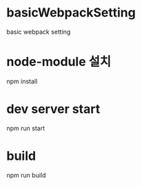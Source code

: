 # basicWebpackSetting
basic webpack setting


# node-module 설치
npm install

# dev server start
npm run start

# build
npm run build